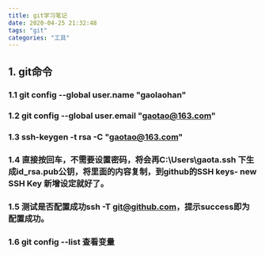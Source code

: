 ```yaml
---
title: git学习笔记
date: 2020-04-25 21:32:48
tags: "git"
categories: "工具"
---
```

## 1. git命令
### 1.1 git config --global user.name "gaolaohan"
### 1.2 git config --global user.email "gaotao@163.com"
### 1.3 ssh-keygen -t rsa -C "gaotao@163.com"
### 1.4 直接按回车，不需要设置密码，将会再C:\Users\gaota\.ssh 下生成id_rsa.pub公钥，将里面的内容复制，到github的SSH keys- new SSH Key 新增设定就好了。
### 1.5 测试是否配置成功ssh -T git@github.com，提示success即为配置成功。
### 1.6 git config --list 查看变量



